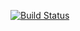 [![Build Status](https://travis-ci.org/amtlib-dot-dll/vscode-build-travis.svg?branch=master)](https://travis-ci.org/amtlib-dot-dll/vscode-build-travis)
